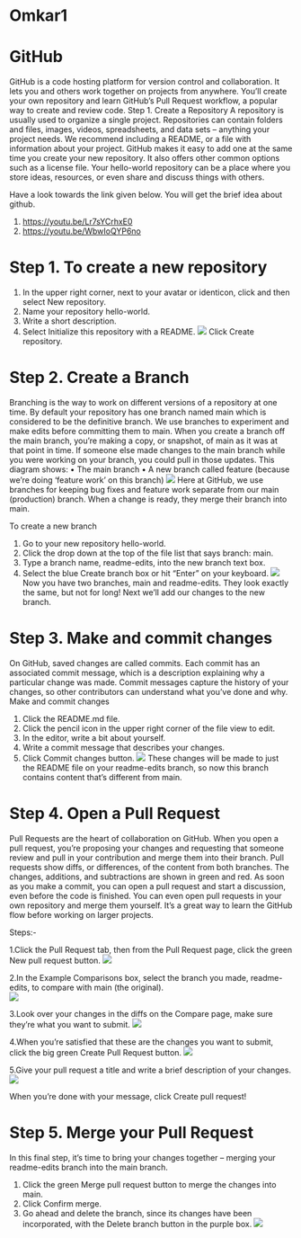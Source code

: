 # Omkar1

# GitHub

GitHub is a code hosting platform for version control and collaboration. It lets you and others work together on projects from anywhere.
You’ll create your own repository and learn GitHub’s Pull Request workflow, a popular way to create and review code.
Step 1. Create a Repository
A repository is usually used to organize a single project. Repositories can contain folders and files, images, videos, spreadsheets, and data sets – anything your project needs. We recommend including a README, or a file with information about your project. GitHub makes it easy to add one at the same time you create your new repository. It also offers other common options such as a license file.
Your hello-world repository can be a place where you store ideas, resources, or even share and discuss things with others.

Have a look towards the link given below. You will get the brief idea about github. 
1. https://youtu.be/Lr7sYCrhxE0
2. https://youtu.be/WbwIoQYP6no

# Step 1. To create a new repository
1.	In the upper right corner, next to your avatar or identicon, click  and then select New repository.
2.	Name your repository hello-world.
3.	Write a short description.
4.	Select Initialize this repository with a README.
![](https://guides.github.com/activities/hello-world/create-new-repo.png) 
Click Create repository.

# Step 2. Create a Branch

Branching is the way to work on different versions of a repository at one time.
By default your repository has one branch named main which is considered to be the definitive branch. We use branches to experiment and make edits before committing them to main.
When you create a branch off the main branch, you’re making a copy, or snapshot, of main as it was at that point in time. If someone else made changes to the main branch while you were working on your branch, you could pull in those updates.
This diagram shows:
•	The main branch
•	A new branch called feature (because we’re doing ‘feature work’ on this branch)
![](https://guides.github.com/activities/hello-world/branching.png)
Here at GitHub, we use branches for keeping bug fixes and feature work separate from our main (production) branch. When a change is ready, they merge their branch into main.

To create a new branch
1.	Go to your new repository hello-world.
2.	Click the drop down at the top of the file list that says branch: main.
3.	Type a branch name, readme-edits, into the new branch text box.
4.	Select the blue Create branch box or hit “Enter” on your keyboard.
![](https://guides.github.com/activities/hello-world/readme-edits.gif) 
Now you have two branches, main and readme-edits. They look exactly the same, but not for long! Next we’ll add our changes to the new branch.

# Step 3. Make and commit changes

On GitHub, saved changes are called commits. Each commit has an associated commit message, which is a description explaining why a particular change was made. Commit messages capture the history of your changes, so other contributors can understand what you’ve done and why.
Make and commit changes
1.	Click the README.md file.
2.	Click the  pencil icon in the upper right corner of the file view to edit.
3.	In the editor, write a bit about yourself.
4.	Write a commit message that describes your changes.
5.	Click Commit changes button.
![](https://guides.github.com/activities/hello-world/commit.png)
These changes will be made to just the README file on your readme-edits branch, so now this branch contains content that’s different from main.

# Step 4. Open a Pull Request

Pull Requests are the heart of collaboration on GitHub. When you open a pull request, you’re proposing your changes and requesting that someone review and pull in your contribution and merge them into their branch. Pull requests show diffs, or differences, of the content from both branches. The changes, additions, and subtractions are shown in green and red.
As soon as you make a commit, you can open a pull request and start a discussion, even before the code is finished.
You can even open pull requests in your own repository and merge them yourself. It’s a great way to learn the GitHub flow before working on larger projects.

Steps:-

1.Click the  Pull Request tab, then from the Pull Request page, click the green New pull request button.
![](https://guides.github.com/activities/hello-world/pr-tab.gif)

2.In the Example Comparisons box, select the branch you made, readme-edits, to compare with main (the original).	
![](https://guides.github.com/activities/hello-world/pick-branch.png)

3.Look over your changes in the diffs on the Compare page, make sure they’re what you want to submit.
![](https://guides.github.com/activities/hello-world/diff.png)

4.When you’re satisfied that these are the changes you want to submit, click the big green Create Pull Request button.
![](https://guides.github.com/activities/hello-world/create-pr.png)

5.Give your pull request a title and write a brief description of your changes.
![](https://guides.github.com/activities/hello-world/pr-form.png)

When you’re done with your message, click Create pull request!

# Step 5. Merge your Pull Request

In this final step, it’s time to bring your changes together – merging your readme-edits branch into the main branch.
1.	Click the green Merge pull request button to merge the changes into main.
2.	Click Confirm merge.
3.	Go ahead and delete the branch, since its changes have been incorporated, with the Delete branch button in the purple box.
![](https://guides.github.com/activities/hello-world/merge-button.png)   

